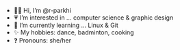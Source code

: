 - 👋🏽 Hi, I’m @r-parkhi
- 💗 I’m interested in ... computer science & graphic design
- 🌱 I’m currently learning ... Linux & Git
- ✨ My hobbies: dance, badminton, cooking
- ❓ Pronouns: she/her


<!---
r-parkhi/r-parkhi is a ✨ special ✨ repository because its `README.md` (this file) appears on your GitHub profile.
You can click the Preview link to take a look at your changes.
--->
